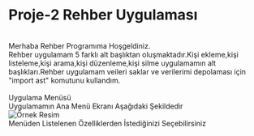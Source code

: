 # Proje-2 Rehber Uygulaması
<br>
Merhaba Rehber Programıma Hoşgeldiniz.
<br>
Rehber uygulamam 5 farklı alt başlıktan oluşmaktadır.Kişi ekleme,kişi listeleme,kişi arama,kişi düzenleme,kişi silme uygulamamın alt başlıkları.Rehber uygulamam veileri saklar ve verilerimi depolaması için "import ast" komutunu kullandım.
<br>
<br>
Uygulama Menüsü
<br>
Uygulamamın Ana Menü Ekranı Aşağıdaki Şekildedir
<br>
<img src="resimler/Menü Seçenekl Ekranı.png" alt="Örnek Resim"/>
<br>
Menüden Listelenen Özelliklerden İstediğinizi Seçebilirsiniz